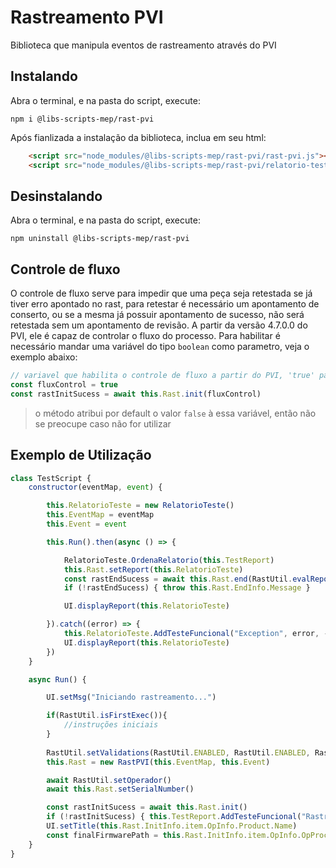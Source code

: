 # Rastreamento PVI

Biblioteca que manipula eventos de rastreamento através do PVI

## Instalando

Abra o terminal, e na pasta do script, execute:

```
npm i @libs-scripts-mep/rast-pvi
```

Após fianlizada a instalação da biblioteca, inclua em seu html:

```html
	<script src="node_modules/@libs-scripts-mep/rast-pvi/rast-pvi.js"></script>
	<script src="node_modules/@libs-scripts-mep/rast-pvi/relatorio-teste.js"></script>
```

## Desinstalando

Abra o terminal, e na pasta do script, execute:

```
npm uninstall @libs-scripts-mep/rast-pvi
```

## Controle de fluxo

O controle de fluxo serve para impedir que uma peça seja retestada se já tiver erro apontado no rast, para retestar é necessário um apontamento de conserto, ou se a mesma já possuir apontamento de sucesso, não será retestada sem um apontamento de revisão.
A partir da versão 4.7.0.0 do PVI, ele é capaz de controlar o fluxo do processo. Para habilitar é necessário mandar uma variável do tipo `boolean` como parametro, veja o exemplo abaixo:

``` javascript
// variavel que habilita o controle de fluxo a partir do PVI, 'true' para habilitado
const fluxControl = true
const rastInitSucess = await this.Rast.init(fluxControl)
```

> o método atribui por default o valor `false` à essa variável, então não se preocupe caso não for utilizar

## Exemplo de Utilização

``` js
class TestScript {
    constructor(eventMap, event) {

        this.RelatorioTeste = new RelatorioTeste()
        this.EventMap = eventMap
        this.Event = event

        this.Run().then(async () => {

            RelatorioTeste.OrdenaRelatorio(this.TestReport)
            this.Rast.setReport(this.RelatorioTeste)
            const rastEndSucess = await this.Rast.end(RastUtil.evalReport(this.RelatorioTeste))
            if (!rastEndSucess) { throw this.Rast.EndInfo.Message }

            UI.displayReport(this.RelatorioTeste)

        }).catch((error) => {
            this.RelatorioTeste.AddTesteFuncional("Exception", error, -1, false)
            UI.displayReport(this.RelatorioTeste)
        })
    }

    async Run() {

        UI.setMsg("Iniciando rastreamento...")

        if(RastUtil.isFirstExec()){
            //instruções iniciais
        }
        
        RastUtil.setValidations(RastUtil.ENABLED, RastUtil.ENABLED, RastUtil.ENABLED, RastUtil.DISABLED)
        this.Rast = new RastPVI(this.EventMap, this.Event)

        await RastUtil.setOperador()
        await this.Rast.setSerialNumber()

        const rastInitSucess = await this.Rast.init()
        if (!rastInitSucess) { this.TestReport.AddTesteFuncional("Rastreamento Init", this.Rast.InitInfo.Message, -1, false); return }
        UI.setTitle(this.Rast.InitInfo.item.OpInfo.Product.Name)
        const finalFirmwarePath = this.Rast.InitInfo.item.OpInfo.OpProcesses.find(process => process.ID == "TF").Firmware
    }
}
```